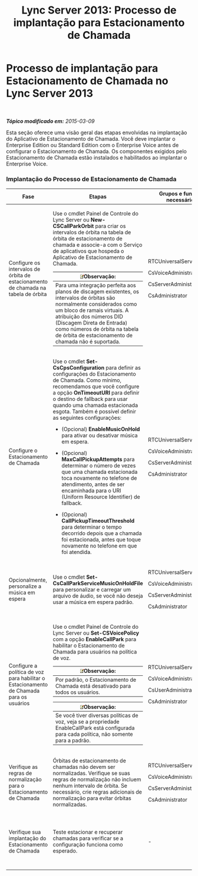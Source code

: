 ﻿---
title: 'Lync Server 2013: Processo de implantação para Estacionamento de Chamada'
TOCTitle: Processo de implantação para Estacionamento de Chamada
ms:assetid: 2000d672-a85f-4262-9d69-0bee9ae3709a
ms:mtpsurl: https://technet.microsoft.com/pt-br/library/Gg398283(v=OCS.15)
ms:contentKeyID: 49306109
ms.date: 05/19/2016
mtps_version: v=OCS.15
ms.translationtype: HT
---

# Processo de implantação para Estacionamento de Chamada no Lync Server 2013

 

_**Tópico modificado em:** 2015-03-09_

Esta seção oferece uma visão geral das etapas envolvidas na implantação do Aplicativo de Estacionamento de Chamada. Você deve implantar o Enterprise Edition ou Standard Edition com o Enterprise Voice antes de configurar o Estacionamento de Chamada. Os componentes exigidos pelo Estacionamento de Chamada estão instalados e habilitados ao implantar o Enterprise Voice.

### Implantação do Processo de Estacionamento de Chamada

<table>
<colgroup>
<col style="width: 25%" />
<col style="width: 25%" />
<col style="width: 25%" />
<col style="width: 25%" />
</colgroup>
<thead>
<tr class="header">
<th>Fase</th>
<th>Etapas</th>
<th>Grupos e funções necessários</th>
<th>Documentação de implantação</th>
</tr>
</thead>
<tbody>
<tr class="odd">
<td><p>Configure os intervalos de órbita de estacionamento de chamada na tabela de órbita</p></td>
<td><p>Use o cmdlet Painel de Controle do Lync Server ou <strong>New-CSCallParkOrbit</strong> para criar os intervalos de órbita na tabela de órbita de estacionamento de chamada e associe-a com o Serviço de aplicativos que hospeda o Aplicativo de Estacionamento de Chamada.</p>
<div class="alert">
<table>
<thead>
<tr class="header">
<th><img src="images/Gg425756.note(OCS.15).gif" title="note" alt="note" />Observação:</th>
</tr>
</thead>
<tbody>
<tr class="odd">
<td>Para uma integração perfeita aos planos de discagem existentes, os intervalos de órbitas são normalmente considerados como um bloco de ramais virtuais. A atribuição dos números DID (Discagem Direta de Entrada) como números de órbita na tabela de órbita de estacionamento de chamada não é suportada.</td>
</tr>
</tbody>
</table>

</div></td>
<td><p>RTCUniversalServerAdmins</p>
<p>CsVoiceAdministrator</p>
<p>CsServerAdministrator</p>
<p>CsAdministrator</p></td>
<td><p><a href="lync-server-2013-create-or-modify-a-call-park-orbit-range.md">Criar ou modificar o intervalo de órbita de Estacionamento de Chamadas no Lync Server 2013</a></p></td>
</tr>
<tr class="even">
<td><p>Configure o Estacionamento de Chamada</p></td>
<td><p>Use o cmdlet <strong>Set-CsCpsConfiguration</strong> para definir as configurações do Estacionamento de Chamada. Como mínimo, recomendamos que você configure a opção <strong>OnTimeoutURI</strong> para definir o destino de fallback para usar quando uma chamada estacionada esgota. Também é possível definir as seguintes configurações:</p>
<ul>
<li><p>(Opcional) <strong>EnableMusicOnHold</strong> para ativar ou desativar música em espera.</p></li>
<li><p>(Opcional) <strong>MaxCallPickupAttempts</strong> para determinar o número de vezes que uma chamada estacionada toca novamente no telefone de atendimento, antes de ser encaminhada para o URI (Uniform Resource Identifier) de fallback.</p></li>
<li><p>(Opcional) <strong>CallPickupTimeoutThreshold</strong> para determinar o tempo decorrido depois que a chamada foi estacionada, antes que toque novamente no telefone em que foi atendida.</p></li>
</ul></td>
<td><p>RTCUniversalServerAdmins</p>
<p>CsVoiceAdministrator</p>
<p>CsServerAdministrator</p>
<p>CsAdministrator</p></td>
<td><p><a href="lync-server-2013-configure-call-park-settings.md">Configurações de estacionamento de chamadas no Lync Server 2013</a></p></td>
</tr>
<tr class="odd">
<td><p>Opcionalmente, personalize a música em espera</p></td>
<td><p>Use o cmdlet <strong>Set-CsCallParkServiceMusicOnHoldFile</strong> para personalizar e carregar um arquivo de áudio, se você não deseja usar a música em espera padrão.</p></td>
<td><p>RTCUniversalServerAdmins</p>
<p>CsVoiceAdministrator</p>
<p>CsServerAdministrator</p>
<p>CsAdministrator</p></td>
<td><p><a href="lync-server-2013-customize-call-park-music-on-hold.md">Personalizar a música de espera do estacionamento de chamada no Lync Server 2013</a></p></td>
</tr>
<tr class="even">
<td><p>Configure a política de voz para habilitar o Estacionamento de Chamada para os usuários</p></td>
<td><p>Use o cmdlet Painel de Controle do Lync Server ou <strong>Set-CSVoicePolicy</strong> com a opção <strong>EnableCallPark</strong> para habilitar o Estacionamento de Chamada para usuários na política de voz.</p>
<div class="alert">
<table>
<thead>
<tr class="header">
<th><img src="images/Gg425756.note(OCS.15).gif" title="note" alt="note" />Observação:</th>
</tr>
</thead>
<tbody>
<tr class="odd">
<td>Por padrão, o Estacionamento de Chamada está desativado para todos os usuários.</td>
</tr>
</tbody>
</table>

</div>
<div class="alert">
<table>
<thead>
<tr class="header">
<th><img src="images/Gg425756.note(OCS.15).gif" title="note" alt="note" />Observação:</th>
</tr>
</thead>
<tbody>
<tr class="odd">
<td>Se você tiver diversas políticas de voz, veja se a propriedade EnableCallPark está configurada para cada política, não somente para a padrão.</td>
</tr>
</tbody>
</table>

</div></td>
<td><p>RTCUniversalServerAdmins</p>
<p>CsVoiceAdministrator</p>
<p>CsUserAdministrator</p>
<p>CsAdministrator</p></td>
<td><p><a href="lync-server-2013-enable-call-park-for-users.md">Habilitar Estacionamento de Chamadas para usuários no Lync Server 2013</a></p></td>
</tr>
<tr class="odd">
<td><p>Verifique as regras de normalização para o Estacionamento de Chamada</p></td>
<td><p>Órbitas de estacionamento de chamadas não devem ser normalizadas. Verifique se suas regras de normalização não incluem nenhum intervalo de órbita. Se necessário, crie regras adicionais de normalização para evitar órbitas normalizadas.</p></td>
<td><p>RTCUniversalServerAdmins</p>
<p>CsVoiceAdministrator</p>
<p>CsServerAdministrator</p>
<p>CsAdministrator</p></td>
<td><p><a href="lync-server-2013-verify-normalization-rules-for-call-park.md">Verificar regras de normalização para Estacionamento de Chamadas no Lync Server 2013</a></p></td>
</tr>
<tr class="even">
<td><p>Verifique sua implantação do Estacionamento de Chamada</p></td>
<td><p>Teste estacionar e recuperar chamadas para verificar se a configuração funciona como esperado.</p></td>
<td><p>-</p></td>
<td><p><a href="lync-server-2013-optional-verify-call-park-deployment.md">(Opcional) Verificar implantação de Estacionamento de Chamadas no Lync Server 2013</a></p></td>
</tr>
</tbody>
</table>

